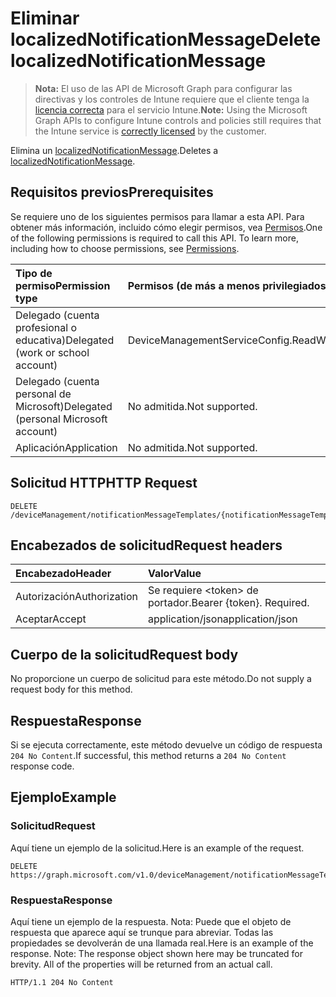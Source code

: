 # <a name="delete-localizednotificationmessage"></a><span data-ttu-id="f63b0-101">Eliminar localizedNotificationMessage</span><span class="sxs-lookup"><span data-stu-id="f63b0-101">Delete localizedNotificationMessage</span></span>

> <span data-ttu-id="f63b0-102">**Nota:** El uso de las API de Microsoft Graph para configurar las directivas y los controles de Intune requiere que el cliente tenga la [licencia correcta](https://go.microsoft.com/fwlink/?linkid=839381) para el servicio Intune.</span><span class="sxs-lookup"><span data-stu-id="f63b0-102">**Note:** Using the Microsoft Graph APIs to configure Intune controls and policies still requires that the Intune service is [correctly licensed](https://go.microsoft.com/fwlink/?linkid=839381) by the customer.</span></span>

<span data-ttu-id="f63b0-103">Elimina un [localizedNotificationMessage](../resources/intune_notification_localizednotificationmessage.md).</span><span class="sxs-lookup"><span data-stu-id="f63b0-103">Deletes a [localizedNotificationMessage](../resources/intune_notification_localizednotificationmessage.md).</span></span>
## <a name="prerequisites"></a><span data-ttu-id="f63b0-104">Requisitos previos</span><span class="sxs-lookup"><span data-stu-id="f63b0-104">Prerequisites</span></span>
<span data-ttu-id="f63b0-p101">Se requiere uno de los siguientes permisos para llamar a esta API. Para obtener más información, incluido cómo elegir permisos, vea [Permisos](../../../concepts/permissions_reference.md).</span><span class="sxs-lookup"><span data-stu-id="f63b0-p101">One of the following permissions is required to call this API. To learn more, including how to choose permissions, see [Permissions](../../../concepts/permissions_reference.md).</span></span>

|<span data-ttu-id="f63b0-107">Tipo de permiso</span><span class="sxs-lookup"><span data-stu-id="f63b0-107">Permission type</span></span>|<span data-ttu-id="f63b0-108">Permisos (de más a menos privilegiados)</span><span class="sxs-lookup"><span data-stu-id="f63b0-108">Permissions (from least to most privileged)</span></span>|
|:---|:---|
|<span data-ttu-id="f63b0-109">Delegado (cuenta profesional o educativa)</span><span class="sxs-lookup"><span data-stu-id="f63b0-109">Delegated (work or school account)</span></span>|<span data-ttu-id="f63b0-110">DeviceManagementServiceConfig.ReadWrite.All</span><span class="sxs-lookup"><span data-stu-id="f63b0-110">DeviceManagementServiceConfig.ReadWrite.All</span></span>|
|<span data-ttu-id="f63b0-111">Delegado (cuenta personal de Microsoft)</span><span class="sxs-lookup"><span data-stu-id="f63b0-111">Delegated (personal Microsoft account)</span></span>|<span data-ttu-id="f63b0-112">No admitida.</span><span class="sxs-lookup"><span data-stu-id="f63b0-112">Not supported.</span></span>|
|<span data-ttu-id="f63b0-113">Aplicación</span><span class="sxs-lookup"><span data-stu-id="f63b0-113">Application</span></span>|<span data-ttu-id="f63b0-114">No admitida.</span><span class="sxs-lookup"><span data-stu-id="f63b0-114">Not supported.</span></span>|

## <a name="http-request"></a><span data-ttu-id="f63b0-115">Solicitud HTTP</span><span class="sxs-lookup"><span data-stu-id="f63b0-115">HTTP Request</span></span>
<!-- {
  "blockType": "ignored"
}
-->
``` http
DELETE /deviceManagement/notificationMessageTemplates/{notificationMessageTemplateId}/localizedNotificationMessages/{localizedNotificationMessageId}
```

## <a name="request-headers"></a><span data-ttu-id="f63b0-116">Encabezados de solicitud</span><span class="sxs-lookup"><span data-stu-id="f63b0-116">Request headers</span></span>
|<span data-ttu-id="f63b0-117">Encabezado</span><span class="sxs-lookup"><span data-stu-id="f63b0-117">Header</span></span>|<span data-ttu-id="f63b0-118">Valor</span><span class="sxs-lookup"><span data-stu-id="f63b0-118">Value</span></span>|
|:---|:---|
|<span data-ttu-id="f63b0-119">Autorización</span><span class="sxs-lookup"><span data-stu-id="f63b0-119">Authorization</span></span>|<span data-ttu-id="f63b0-120">Se requiere &lt;token&gt; de portador.</span><span class="sxs-lookup"><span data-stu-id="f63b0-120">Bearer {token}. Required.</span></span>|
|<span data-ttu-id="f63b0-121">Aceptar</span><span class="sxs-lookup"><span data-stu-id="f63b0-121">Accept</span></span>|<span data-ttu-id="f63b0-122">application/json</span><span class="sxs-lookup"><span data-stu-id="f63b0-122">application/json</span></span>|

## <a name="request-body"></a><span data-ttu-id="f63b0-123">Cuerpo de la solicitud</span><span class="sxs-lookup"><span data-stu-id="f63b0-123">Request body</span></span>
<span data-ttu-id="f63b0-124">No proporcione un cuerpo de solicitud para este método.</span><span class="sxs-lookup"><span data-stu-id="f63b0-124">Do not supply a request body for this method.</span></span>

## <a name="response"></a><span data-ttu-id="f63b0-125">Respuesta</span><span class="sxs-lookup"><span data-stu-id="f63b0-125">Response</span></span>
<span data-ttu-id="f63b0-126">Si se ejecuta correctamente, este método devuelve un código de respuesta `204 No Content`.</span><span class="sxs-lookup"><span data-stu-id="f63b0-126">If successful, this method returns a `204 No Content` response code.</span></span>

## <a name="example"></a><span data-ttu-id="f63b0-127">Ejemplo</span><span class="sxs-lookup"><span data-stu-id="f63b0-127">Example</span></span>
### <a name="request"></a><span data-ttu-id="f63b0-128">Solicitud</span><span class="sxs-lookup"><span data-stu-id="f63b0-128">Request</span></span>
<span data-ttu-id="f63b0-129">Aquí tiene un ejemplo de la solicitud.</span><span class="sxs-lookup"><span data-stu-id="f63b0-129">Here is an example of the request.</span></span>
``` http
DELETE https://graph.microsoft.com/v1.0/deviceManagement/notificationMessageTemplates/{notificationMessageTemplateId}/localizedNotificationMessages/{localizedNotificationMessageId}
```

### <a name="response"></a><span data-ttu-id="f63b0-130">Respuesta</span><span class="sxs-lookup"><span data-stu-id="f63b0-130">Response</span></span>
<span data-ttu-id="f63b0-p102">Aquí tiene un ejemplo de la respuesta. Nota: Puede que el objeto de respuesta que aparece aquí se trunque para abreviar. Todas las propiedades se devolverán de una llamada real.</span><span class="sxs-lookup"><span data-stu-id="f63b0-p102">Here is an example of the response. Note: The response object shown here may be truncated for brevity. All of the properties will be returned from an actual call.</span></span>
``` http
HTTP/1.1 204 No Content
```



